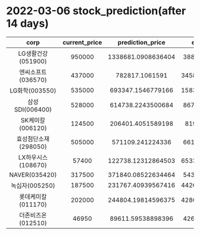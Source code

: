 # 2022-03-06 stock_prediction(after 14 days)

|   corp   |   current_price   |   prediction_price   |   expected_profit   |
|:--------:|:-----------------:|:--------------------:|:-------------------:|
|LG생활건강(051900)|950000|1338681.0908636404|388681.0908636404|
|엔씨소프트(036570)|437000|782817.1061591|345817.10615909996|
|LG화학(003550)|535000|693347.1546779166|158347.15467791655|
|삼성SDI(006400)|528000|614738.2243500684|86738.22435006837|
|SK케미칼(006120)|124500|206401.4051589198|81901.4051589198|
|효성첨단소재(298050)|505000|571109.241224336|66109.24122433597|
|LX하우시스(108670)|57400|122738.12312864503|65338.123128645035|
|NAVER(035420)|317500|371840.08522634464|54340.08522634464|
|녹십자(005250)|187500|231767.40939567416|44267.409395674156|
|롯데케미칼(011170)|202000|244804.19814596375|42804.198145963746|
|더존비즈온(012510)|46950|89611.59538898396|42661.59538898396|
